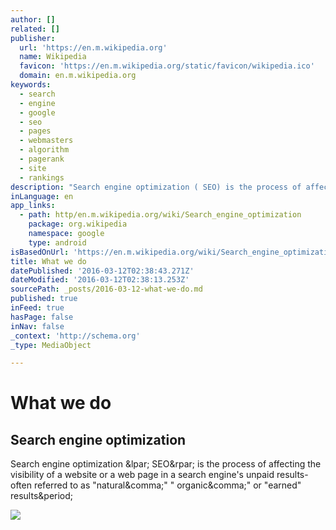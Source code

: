 ```yaml
---
author: []
related: []
publisher:
  url: 'https://en.m.wikipedia.org'
  name: Wikipedia
  favicon: 'https://en.m.wikipedia.org/static/favicon/wikipedia.ico'
  domain: en.m.wikipedia.org
keywords:
  - search
  - engine
  - google
  - seo
  - pages
  - webmasters
  - algorithm
  - pagerank
  - site
  - rankings
description: "Search engine optimization ( SEO) is the process of affecting the visibility of a website or a web page in a search engine's unpaid results-often referred to as \"natural,\" \" organic,\" or \"earned\" results."
inLanguage: en
app_links:
  - path: http/en.m.wikipedia.org/wiki/Search_engine_optimization
    package: org.wikipedia
    namespace: google
    type: android
isBasedOnUrl: 'https://en.m.wikipedia.org/wiki/Search_engine_optimization'
title: What we do
datePublished: '2016-03-12T02:38:43.271Z'
dateModified: '2016-03-12T02:38:13.253Z'
sourcePath: _posts/2016-03-12-what-we-do.md
published: true
inFeed: true
hasPage: false
inNav: false
_context: 'http://schema.org'
_type: MediaObject

---
```

# What we do

<article style=""><h1>Search engine optimization</h1><p>Search engine optimization &amp;lpar; SEO&amp;rpar; is the process of affecting the visibility of a website or a web page in a search engine's unpaid results-often referred to as "natural&amp;comma;" " organic&amp;comma;" or "earned" results&amp;period;</p><img src="https://upload.wikimedia.org/wikipedia/commons/thumb/f/fb/PageRanks-Example.svg/350px-PageRanks-Example.svg.png" /></article>
